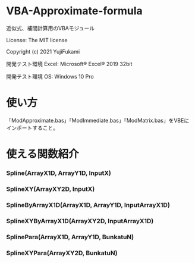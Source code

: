 # VBA-Approximate-formula
近似式、補間計算用のVBAモジュール

License: The MIT license

Copyright (c) 2021 YujiFukami

開発テスト環境 Excel: Microsoft® Excel® 2019 32bit 

開発テスト環境 OS: Windows 10 Pro

# 使い方
「ModApproximate.bas」「ModImmediate.bas」「ModMatrix.bas」をVBEにインポートすること。

# 使える関数紹介
### Spline(ArrayX1D, ArrayY1D, InputX)
### SplineXY(ArrayXY2D, InputX)
### SplineByArrayX1D(ArrayX1D, ArrayY1D, InputArrayX1D)
### SplineXYByArrayX1D(ArrayXY2D, InputArrayX1D)
### SplinePara(ArrayX1D, ArrayY1D, BunkatuN)
### SplineXYPara(ArrayXY2D, BunkatuN)
